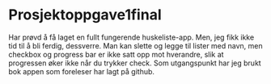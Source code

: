 # Prosjektoppgave1final
Har prøvd å få laget en fullt fungerende huskeliste-app. Men, jeg fikk ikke tid til å bli ferdig, dessverre. Man kan slette og legge til lister med navn, men checkbox og progress bar er ikke satt opp mot hverandre, slik at progressen øker ikke når du trykker check. Som utgangspunkt har jeg brukt bok appen som foreleser har lagt på github.
